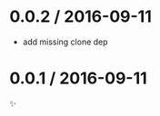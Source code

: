 
0.0.2 / 2016-09-11
==================

  * add missing clone dep

0.0.1 / 2016-09-11
==================

:sparkles:
